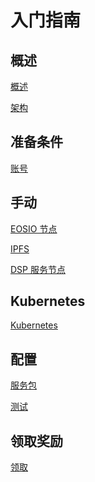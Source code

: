 入门指南
===============

## 概述
[概述](overview)

[架构](architecture)

## 准备条件

[账号](dsp-account)

## 手动

[EOSIO 节点](eosio-node)

[IPFS](ipfs)

[DSP 服务节点](dsp-node)


## Kubernetes
[Kubernetes](dsp-deployment-kubernetes)


## 配置

[服务包](packages)

[测试](testing)

## 领取奖励

[领取](claim)